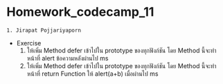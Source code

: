 # Homework_codecamp_11
    1. Jirapat Pojjariyaporn
- Exercise
    1. ให้เพิ่ม Method defer เข้าไปใน prototype ของทุกฟังก์ชัน โดย Method นี้จะทำหน้าที่ alert ข้อความหลังผ่านไป ms
    2. ให้เพิ่ม Method defer เข้าไปใน prototype ของทุกฟังก์ชัน โดย Method นี้จะทำหน้าที่ return Function ให้ alert(a+b) เมื่อผ่านไป ms